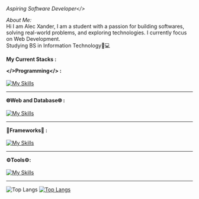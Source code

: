 *Aspiring Software Developer</>*

*About Me:*<br>
Hi I am Alec Xander, I am a student with a passion for building softwares, solving real-world problems, and exploring technologies. I currently focus on Web Development.<br>Studying BS in Information Technology📝💻<br>

**My Current Stacks :**

**</>Programming</> :** <br><br>
[![My Skills](https://skillicons.dev/icons?i=java,js,php,python,nodejs)](https://skillicons.dev)
<hr>

**🌐Web and Database🌐 :**<br><br>
[![My Skills](https://skillicons.dev/icons?i=html,css,mysql,mongodb)](https://skillicons.dev)
<hr>

**🎯Frameworks🎯 :**<br><br>
[![My Skills](https://skillicons.dev/icons?i=react,bootstrap,tailwind,spring,django,express)](https://skillicons.dev)
<hr>

**⚙️Tools⚙️:**<br><br>
[![My Skills](https://skillicons.dev/icons?i=figma,git)](https://skillicons.dev)
<hr>

![Top Langs](https://github-readme-stats.vercel.app/api/top-langs/?username=alecxander567&hide=javascript,css,scss,html&theme=tokyonight)
[![Top Langs](https://github-readme-stats.vercel.app/api?username=alecxander567&theme=algolia&show_icons=true&card_width=495&card_height=200)](https://github.com/alecxander567)





